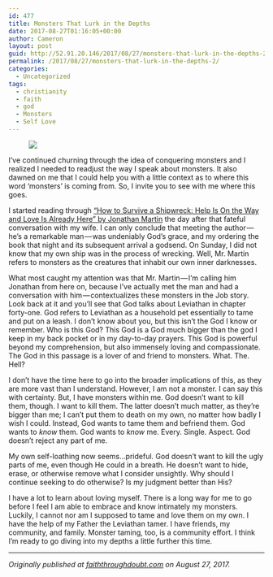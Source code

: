 ```yaml
---
id: 477
title: Monsters That Lurk in the Depths
date: 2017-08-27T01:16:05+00:00
author: Cameron
layout: post
guid: http://52.91.20.146/2017/08/27/monsters-that-lurk-in-the-depths-2/
permalink: /2017/08/27/monsters-that-lurk-in-the-depths-2/
categories:
  - Uncategorized
tags:
  - christianity
  - faith
  - god
  - Monsters
  - Self Love
---
```

<figure> 

<img src="https://faiththroughdoubt.files.wordpress.com/2017/08/c0033-1qsbdxrzfumfefghlmwzwyq.jpeg?w=525" data-recalc-dims="1" />
  
</figure> 

I’ve continued churning through the idea of conquering monsters and I realized I needed to readjust the way I speak about monsters. It also dawned on me that I could help you with a little context as to where this word ‘monsters’ is coming from. So, I invite you to see with me where this goes.

I started reading through <a href="https://www.amazon.com/How-Survive-Shipwreck-Help-Already/dp/0310347971/ref=tmm_pap_swatch_0?_encoding=UTF8&qid=&sr=" target="_blank">“How to Survive a Shipwreck: Help Is On the Way and Love Is Already Here” by Jonathan Martin</a> the day after that fateful conversation with my wife. I can only conclude that meeting the author — he’s a remarkable man — was undeniably God’s grace, and my ordering the book that night and its subsequent arrival a godsend. On Sunday, I did not know that my own ship was in the process of wrecking. Well, Mr. Martin refers to monsters as the creatures that inhabit our own inner darknesses.

What most caught my attention was that Mr. Martin — I’m calling him Jonathan from here on, because I’ve actually met the man and had a conversation with him — contextualizes these monsters in the Job story. Look back at it and you’ll see that God talks about Leviathan in chapter forty-one. God refers to Leviathan as a household pet essentially to tame and put on a leash. I don’t know about you, but this isn’t the God I know or remember. Who is this God? This God is a God much bigger than the god I keep in my back pocket or in my day-to-day prayers. This God is powerful beyond my comprehension, but also immensely loving and compassionate. The God in this passage is a lover of and friend to monsters. What. The. Hell?

I don’t have the time here to go into the broader implications of this, as they are more vast than I understand. However, I am not a monster. I can say this with certainty. But, I have monsters within me. God doesn’t want to kill them, though. I want to kill them. The latter doesn’t much matter, as they’re bigger than me; I can’t put them to death on my own, no matter how badly I wish I could. Instead, God wants to tame them and befriend them. God wants to _know_ them. God wants to _know_ me. Every. Single. Aspect. God doesn’t reject any part of me.

My own self-loathing now seems…prideful. God doesn’t want to kill the ugly parts of me, even though He could in a breath. He doesn’t want to hide, erase, or otherwise remove what I consider unsightly. Why should I continue seeking to do otherwise? Is my judgment better than His?

I have a lot to learn about loving myself. There is a long way for me to go before I feel I am able to embrace and know intimately my monsters. Luckily, I cannot nor am I supposed to tame and love them on my own. I have the help of my Father the Leviathan tamer. I have friends, my community, and family. Monster taming, too, is a community effort. I think I’m ready to go diving into my depths a little further this time.

* * *

_Originally published at_ <a href="http://faiththroughdoubt.com/monsters-that-lurk-in-the-depths/" target="_blank"><em>faiththroughdoubt.com</em></a> _on August 27, 2017._